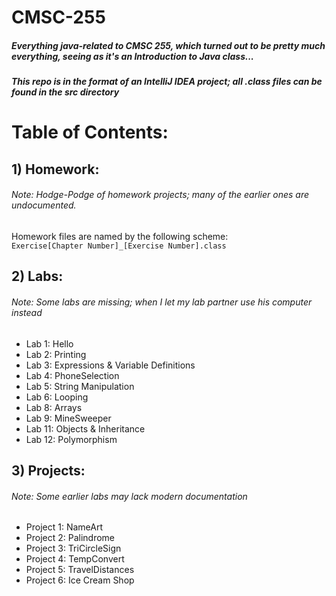 # CMSC-255
##### Everything java-related to CMSC 255, which turned out to be pretty much everything, seeing as it's an Introduction to Java class...
##### This repo is in the format of an IntelliJ IDEA project; all .class files can be found in the src directory

# Table of Contents:

## 1) Homework:
###### Note: Hodge-Podge of homework projects; many of the earlier ones are undocumented.<br>
Homework files are named by the following scheme:<br>
<code>Exercise[Chapter Number]_[Exercise Number].class</code>

## 2) Labs:
###### Note: Some labs are missing; when I let my lab partner use his computer instead
- Lab 1: Hello
- Lab 2: Printing
- Lab 3: Expressions & Variable Definitions
- Lab 4: PhoneSelection
- Lab 5: String Manipulation
- Lab 6: Looping
- Lab 8: Arrays
- Lab 9: MineSweeper
- Lab 11: Objects & Inheritance
- Lab 12: Polymorphism

## 3) Projects:
###### Note: Some earlier labs may lack modern documentation
- Project 1: NameArt
- Project 2: Palindrome
- Project 3: TriCircleSign
- Project 4: TempConvert
- Project 5: TravelDistances
- Project 6: Ice Cream Shop
